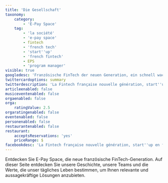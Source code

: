 ```yaml
---
title: 'Die Gesellschaft'
taxonomy:
    category:
        - 'E-Pay Space'
    tag:
        - 'la société'
        - 'e-pay space'
        - fintech
        - 'french tech'
        - 'start''up'
        - 'french fintech'
        - EPS
        - 'program manager'
visible: true
googledesc: 'Französische FinTech der neuen Generation, ein schnell wachsendes Start-up, das maßgeschneiderte Zahlungsprogramme für Sie entwickelt!'
twittercardoptions: summary
twitterdescription: 'La Fintech française nouvelle génération, start''up en forte croissance qui conçoit pour vous des programmes de paiement sur-mesure !'
articleenabled: false
musiceventenabled: false
orgaenabled: false
orga:
    ratingValue: 2.5
orgaratingenabled: false
eventenabled: false
personenabled: false
restaurantenabled: false
restaurant:
    acceptsReservations: 'yes'
    priceRange: $
facebookdesc: 'La Fintech française nouvelle génération, start''up en forte croissance qui conçoit pour vous des programmes de paiement sur-mesure !'
---
```


Entdecken Sie E-Pay Space, die neue französische FinTech-Generation. Auf dieser Seite entdecken Sie unsere Geschichte, unsere Teams und die Werte, die unser tägliches Leben bestimmen, um Ihnen relevante und aussagekräftige Lösungen anzubieten.